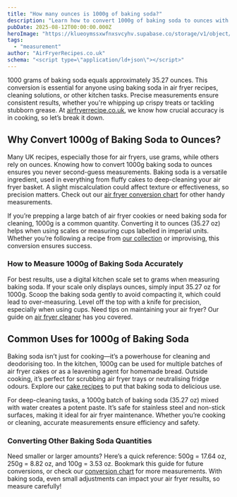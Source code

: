 ```yaml
---
title: "How many ounces is 1000g of baking soda?"
description: "Learn how to convert 1000g of baking soda to ounces with our simple guide. Perfect for air fryer recipes and precise measurements!"
pubDate: 2025-08-12T00:00:00.000Z
heroImage: "https://klueoymssxwfnxsvcyhv.supabase.co/storage/v1/object/public/md/how-many-ounces-is-1000g-baking-soda-c5c4312d.webp"
tags:
  - "measurement"
author: "AirFryerRecipes.co.uk"
schema: "<script type=\"application/ld+json\"></script>"
---
```


<p>1000 grams of baking soda equals approximately 35.27 ounces. This conversion is essential for anyone using baking soda in air fryer recipes, cleaning solutions, or other kitchen tasks. Precise measurements ensure consistent results, whether you're whipping up crispy treats or tackling stubborn grease. At <a href=https://www.airfryerrecipe.co.uk/>airfryerrecipe.co.uk</a>, we know how crucial accuracy is in cooking, so let’s break it down.</p>  

<h2>Why Convert 1000g of Baking Soda to Ounces?</h2>  
<p>Many UK recipes, especially those for air fryers, use grams, while others rely on ounces. Knowing how to convert 1000g baking soda to ounces ensures you never second-guess measurements. Baking soda is a versatile ingredient, used in everything from fluffy cakes to deep-cleaning your air fryer basket. A slight miscalculation could affect texture or effectiveness, so precision matters. Check out our <a href=https://www.airfryerrecipe.co.uk/air-fryer-conversion-chart>air fryer conversion chart</a> for other handy measurements.</p>  

<p>If you’re prepping a large batch of air fryer cookies or need baking soda for cleaning, 1000g is a common quantity. Converting it to ounces (35.27 oz) helps when using scales or measuring cups labelled in imperial units. Whether you’re following a recipe from <a href=https://www.airfryerrecipe.co.uk/recipes>our collection</a> or improvising, this conversion ensures success.</p>  

<h3>How to Measure 1000g of Baking Soda Accurately</h3>  
<p>For best results, use a digital kitchen scale set to grams when measuring baking soda. If your scale only displays ounces, simply input 35.27 oz for 1000g. Scoop the baking soda gently to avoid compacting it, which could lead to over-measuring. Level off the top with a knife for precision, especially when using cups. Need tips on maintaining your air fryer? Our guide on <a href=https://www.airfryerrecipe.co.uk/air-fryer-cleaner>air fryer cleaner</a> has you covered.</p>  

<h2>Common Uses for 1000g of Baking Soda</h2>  
<p>Baking soda isn’t just for cooking—it’s a powerhouse for cleaning and deodorising too. In the kitchen, 1000g can be used for multiple batches of air fryer cakes or as a leavening agent for homemade bread. Outside cooking, it’s perfect for scrubbing air fryer trays or neutralising fridge odours. Explore our <a href=https://www.airfryerrecipe.co.uk/recipe-category/cakes>cake recipes</a> to put that baking soda to delicious use.</p>  

<p>For deep-cleaning tasks, a 1000g batch of baking soda (35.27 oz) mixed with water creates a potent paste. It’s safe for stainless steel and non-stick surfaces, making it ideal for air fryer maintenance. Whether you’re cooking or cleaning, accurate measurements ensure efficiency and safety.</p>  

<h3>Converting Other Baking Soda Quantities</h3>  
<p>Need smaller or larger amounts? Here’s a quick reference: 500g = 17.64 oz, 250g = 8.82 oz, and 100g = 3.53 oz. Bookmark this guide for future conversions, or check our <a href=https://www.airfryerrecipe.co.uk/air-fryer-conversion-chart>conversion chart</a> for more measurements. With baking soda, even small adjustments can impact your air fryer results, so measure carefully!</p>